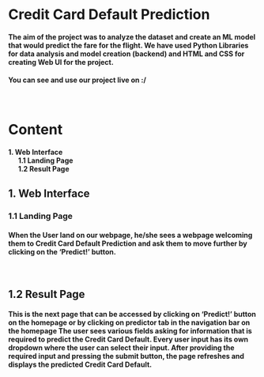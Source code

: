 <h1>Credit Card Default Prediction</h1>

<h4>The aim of the project was to analyze the dataset and create an ML model that would predict the fare for the flight. We have used Python Libraries for data analysis and model creation (backend) and HTML and CSS for creating Web UI for the project.</h4>

<h4>You can see and use our project live on :/</h4>

<br>

<h1>Content</h1>
<h4>
1. Web Interface<br>
&nbsp&nbsp&nbsp&nbsp&nbsp&nbsp1.1 Landing Page<br> 
&nbsp&nbsp&nbsp&nbsp&nbsp&nbsp1.2 Result Page<br> 

</h4>

<h2>1. Web Interface</h2>
<h3>1.1 Landing Page</h3>
<h4>When the User land on our webpage, he/she sees a webpage welcoming them to Credit Card Default Prediction and ask them to move further by clicking on the ‘Predict!’ button.</h4>
<br>

<h2>1.2 Result Page</h2>
<h4>This is the next page that can be accessed by clicking on ‘Predict!’ button on the homepage or by clicking on predictor tab in the navigation bar on the homepage
The user sees various fields asking for information that is required to predict the Credit Card Default. Every user input has its own dropdown where the user can select their input.
After providing the required input and pressing the submit button, the page refreshes and displays the predicted Credit Card Default.</h4>

<br><br>

